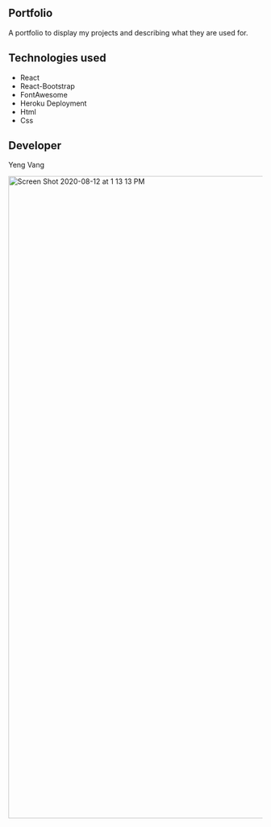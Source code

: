 ## Portfolio
A portfolio to display my projects and describing what they are used for.

## Technologies used
- React
- React-Bootstrap
- FontAwesome
- Heroku Deployment
- Html
- Css

## Developer
Yeng Vang

<img width="1275" alt="Screen Shot 2020-08-12 at 1 13 13 PM" src="https://user-images.githubusercontent.com/61241205/90052193-64a99400-dc9e-11ea-8296-4fcb553106e6.png">

